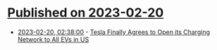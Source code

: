 # [Published on 2023-02-20](index.md)

* [2023-02-20, 02:38:00](https://soylentnews.org/article.pl?sid=23/02/19/1351249&from=rss) - [Tesla Finally Agrees to Open its Charging Network to All EVs in US](https://soylentnews.org/article.pl?sid=23/02/19/1351249&from=rss)
